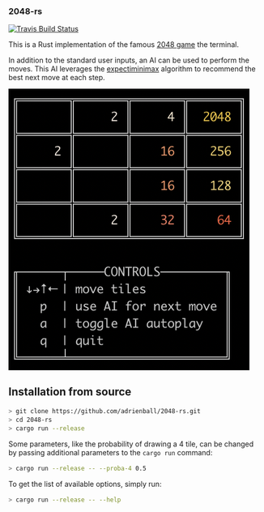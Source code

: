 ### 2048-rs
[![Travis Build Status](https://travis-ci.org/adrienball/2048-rs.svg?branch=master)](https://travis-ci.org/adrienball/2048-rs)

This is a Rust implementation of the famous [2048 game](https://en.wikipedia.org/wiki/2048_\(video_game\)) the terminal.

In addition to the standard user inputs, an AI can be used to perform the moves. This AI leverages the [expectiminimax](https://en.wikipedia.org/wiki/Expectiminimax) algorithm to recommend the best next move at each step.

<img align="center" src="https://github.com/adrienball/2048-rs/blob/master/.img/screenshot.png?raw=true" alt="Screenshot"/>

## Installation from source

```bash
> git clone https://github.com/adrienball/2048-rs.git
> cd 2048-rs
> cargo run --release
```

Some parameters, like the probability of drawing a 4 tile, can be changed by passing additional parameters to the `cargo run` command:

```bash
> cargo run --release -- --proba-4 0.5
```

To get the list of available options, simply run:

```bash
> cargo run --release -- --help
```

